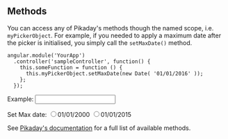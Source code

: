 ## <a name="methods"></a> Methods

You can access any of Pikaday's methods though the named scope, i.e. `myPickerObject`. For example, if you needed to apply a maximum date after the picker is initialised, you simply call the `setMaxDate()` method.

```
angular.module('YourApp')
  .controller('sampleController', function() {
    this.someFunction = function () {
      this.myPickerObject.setMaxDate(new Date( '01/01/2016' ));
    };
  });
```

Example: <input pikaday="example.myPickerObject5" default-date="01/01/2015" set-default-date="true">

<form>
  <label>Set Max date: </label>
  <input type="radio" name="date" value="01/01/2000" ng-focus="example.setMaxDateButton('01/01/2000')">01/01/2000
  <input type="radio" name="date" value="01/01/2015" ng-focus="example.setMaxDateButton('06/06/2015')">01/01/2015
</form>

See [Pikaday's documentation](https://github.com/dbushell/Pikaday#methods) for a full list of available methods.
